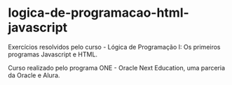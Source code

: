 # logica-de-programacao-html-javascript
 Exercícios resolvidos pelo curso - Lógica de Programação I: Os primeiros programas Javascript e HTML.



Curso realizado pelo programa ONE - Oracle Next Education, uma parceria da Oracle e Alura.

